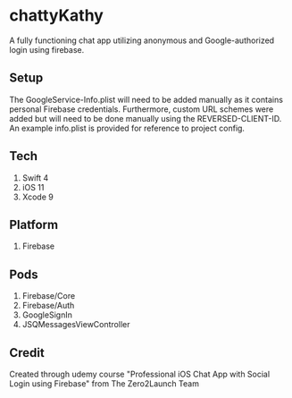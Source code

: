 # chattyKathy
A fully functioning chat app utilizing anonymous and Google-authorized login using firebase.  

## Setup
The GoogleService-Info.plist will need to be added manually as it contains personal Firebase credentials. 
Furthermore, custom URL schemes were added but will need to be done manually using the REVERSED-CLIENT-ID. An example info.plist is provided for reference to project config.

## Tech
1. Swift 4
2. iOS 11
3. Xcode 9

## Platform
1. Firebase

## Pods
1. Firebase/Core
2. Firebase/Auth
3. GoogleSignIn
4. JSQMessagesViewController

## Credit
Created through udemy course "Professional iOS Chat App with Social Login using Firebase" from The Zero2Launch Team
